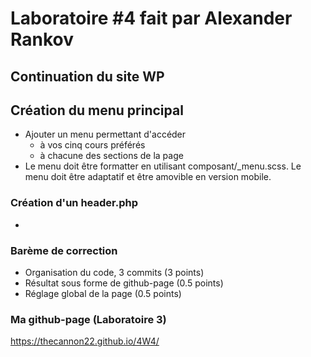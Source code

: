 # Laboratoire #4 fait par Alexander Rankov
## Continuation du site WP
## Création du menu principal
- Ajouter un menu permettant d'accéder
  - à vos cinq cours préférés
  - à chacune des sections de la page
- Le menu doit être formatter en utilisant composant/_menu.scss. Le menu doit être adaptatif et être amovible en version mobile.

### Création d'un header.php

- 

### Barème de correction 
- Organisation du code, 3 commits (3 points)
- Résultat sous forme de github-page (0.5 points)
- Réglage global de la page (0.5 points)


### Ma github-page (Laboratoire 3)
https://thecannon22.github.io/4W4/